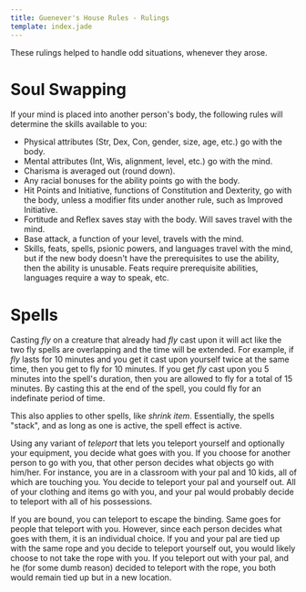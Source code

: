 ```yaml
---
title: Guenever's House Rules - Rulings
template: index.jade
---
```


These rulings helped to handle odd situations, whenever they arose.

Soul Swapping
=============

If your mind is placed into another person's body, the following rules will determine the skills available to you:

* Physical attributes (Str, Dex, Con, gender, size, age, etc.) go with the body.
* Mental attributes (Int, Wis, alignment, level, etc.) go with the mind.
* Charisma is averaged out (round down).
* Any racial bonuses for the ability points go with the body.
* Hit Points and Initiative, functions of Constitution and Dexterity, go with the body, unless a modifier fits under another rule, such as Improved Initiative.
* Fortitude and Reflex saves stay with the body.  Will saves travel with the mind.
* Base attack, a function of your level, travels with the mind.
* Skills, feats, spells, psionic powers, and languages travel with the mind, but if the new body doesn't have the prerequisites to use the ability, then the ability is unusable.  Feats require prerequisite abilities, languages require a way to speak, etc.

Spells
======

Casting _fly_ on a creature that already had _fly_ cast upon it will act like the two fly spells are overlapping and the time will be extended.  For example, if _fly_ lasts for 10 minutes and you get it cast upon yourself twice at the same time, then you get to fly for 10 minutes.  If you get _fly_ cast upon you 5 minutes into the spell's duration, then you are allowed to fly for a total of 15 minutes.  By casting this at the end of the spell, you could fly for an indefinate period of time.

This also applies to other spells, like _shrink item_.  Essentially, the spells "stack", and as long as one is active, the spell effect is active.

Using any variant of _teleport_ that lets you teleport yourself and optionally your equipment, you decide what goes with you.  If you choose for another person to go with you, that other person decides what objects go with him/her.  For instance, you are in a classroom with your pal and 10 kids, all of which are touching you.  You decide to teleport your pal and yourself out.  All of your clothing and items go with you, and your pal would probably decide to teleport with all of his possessions.

If you are bound, you can teleport to escape the binding.  Same goes for people that teleport with you.  However, since each person decides what goes with them, it is an individual choice.  If you and your pal are tied up with the same rope and you decide to teleport yourself out, you would likely choose to not take the rope with you.  If you teleport out with your pal, and he (for some dumb reason) decided to teleport with the rope, you both would remain tied up but in a new location.

